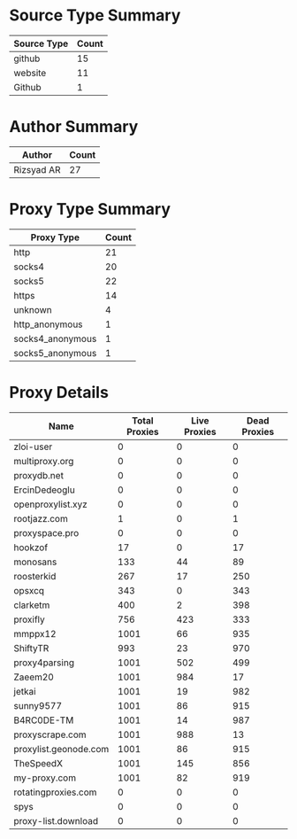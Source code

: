 # Source Type Summary

| Source Type | Count |
|-------------|-------|
| github | 15 |
| website | 11 |
| Github | 1 |


# Author Summary

| Author | Count |
|--------|-------|
| Rizsyad AR | 27 |


# Proxy Type Summary

| Proxy Type | Count |
|------------|-------|
| http | 21 |
| socks4 | 20 |
| socks5 | 22 |
| https | 14 |
| unknown | 4 |
| http_anonymous | 1 |
| socks4_anonymous | 1 |
| socks5_anonymous | 1 |


# Proxy Details

| Name | Total Proxies | Live Proxies | Dead Proxies |
|------|---------------|--------------|---------------|
| zloi-user | 0 | 0 | 0 |
| multiproxy.org | 0 | 0 | 0 |
| proxydb.net | 0 | 0 | 0 |
| ErcinDedeoglu | 0 | 0 | 0 |
| openproxylist.xyz | 0 | 0 | 0 |
| rootjazz.com | 1 | 0 | 1 |
| proxyspace.pro | 0 | 0 | 0 |
| hookzof | 17 | 0 | 17 |
| monosans | 133 | 44 | 89 |
| roosterkid | 267 | 17 | 250 |
| opsxcq | 343 | 0 | 343 |
| clarketm | 400 | 2 | 398 |
| proxifly | 756 | 423 | 333 |
| mmppx12 | 1001 | 66 | 935 |
| ShiftyTR | 993 | 23 | 970 |
| proxy4parsing | 1001 | 502 | 499 |
| Zaeem20 | 1001 | 984 | 17 |
| jetkai | 1001 | 19 | 982 |
| sunny9577 | 1001 | 86 | 915 |
| B4RC0DE-TM | 1001 | 14 | 987 |
| proxyscrape.com | 1001 | 988 | 13 |
| proxylist.geonode.com | 1001 | 86 | 915 |
| TheSpeedX | 1001 | 145 | 856 |
| my-proxy.com | 1001 | 82 | 919 |
| rotatingproxies.com | 0 | 0 | 0 |
| spys | 0 | 0 | 0 |
| proxy-list.download | 0 | 0 | 0 |
